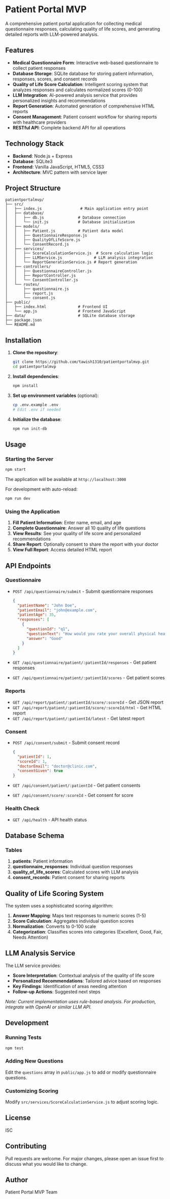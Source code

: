 # Patient Portal MVP

A comprehensive patient portal application for collecting medical questionnaire responses, calculating quality of life scores, and generating detailed reports with LLM-powered analysis.

## Features

- **Medical Questionnaire Form**: Interactive web-based questionnaire to collect patient responses
- **Database Storage**: SQLite database for storing patient information, responses, scores, and consent records
- **Quality of Life Score Calculation**: Intelligent scoring system that analyzes responses and calculates normalized scores (0-100)
- **LLM Integration**: AI-powered analysis service that provides personalized insights and recommendations
- **Report Generation**: Automated generation of comprehensive HTML reports
- **Consent Management**: Patient consent workflow for sharing reports with healthcare providers
- **RESTful API**: Complete backend API for all operations

## Technology Stack

- **Backend**: Node.js + Express
- **Database**: SQLite3
- **Frontend**: Vanilla JavaScript, HTML5, CSS3
- **Architecture**: MVC pattern with service layer

## Project Structure

```
patientportalmvp/
├── src/
│   ├── index.js                 # Main application entry point
│   ├── database/
│   │   ├── db.js               # Database connection
│   │   └── init.js             # Database initialization
│   ├── models/
│   │   ├── Patient.js          # Patient data model
│   │   ├── QuestionnaireResponse.js
│   │   ├── QualityOfLifeScore.js
│   │   └── ConsentRecord.js
│   ├── services/
│   │   ├── ScoreCalculationService.js  # Score calculation logic
│   │   ├── LLMService.js              # LLM analysis integration
│   │   └── ReportGenerationService.js # Report generation
│   ├── controllers/
│   │   ├── QuestionnaireController.js
│   │   ├── ReportController.js
│   │   └── ConsentController.js
│   └── routes/
│       ├── questionnaire.js
│       ├── report.js
│       └── consent.js
├── public/
│   ├── index.html              # Frontend UI
│   └── app.js                  # Frontend JavaScript
├── data/                       # SQLite database storage
├── package.json
└── README.md
```

## Installation

1. **Clone the repository**:
   ```bash
   git clone https://github.com/tawish1310/patientportalmvp.git
   cd patientportalmvp
   ```

2. **Install dependencies**:
   ```bash
   npm install
   ```

3. **Set up environment variables** (optional):
   ```bash
   cp .env.example .env
   # Edit .env if needed
   ```

4. **Initialize the database**:
   ```bash
   npm run init-db
   ```

## Usage

### Starting the Server

```bash
npm start
```

The application will be available at `http://localhost:3000`

For development with auto-reload:
```bash
npm run dev
```

### Using the Application

1. **Fill Patient Information**: Enter name, email, and age
2. **Complete Questionnaire**: Answer all 10 quality of life questions
3. **View Results**: See your quality of life score and personalized recommendations
4. **Share Report**: Optionally consent to share the report with your doctor
5. **View Full Report**: Access detailed HTML report

## API Endpoints

### Questionnaire

- `POST /api/questionnaire/submit` - Submit questionnaire responses
  ```json
  {
    "patientName": "John Doe",
    "patientEmail": "john@example.com",
    "patientAge": 35,
    "responses": [
      {
        "questionId": "q1",
        "questionText": "How would you rate your overall physical health?",
        "answer": "Good"
      }
    ]
  }
  ```

- `GET /api/questionnaire/patient/:patientId/responses` - Get patient responses
- `GET /api/questionnaire/patient/:patientId/scores` - Get patient scores

### Reports

- `GET /api/report/patient/:patientId/score/:scoreId` - Get JSON report
- `GET /api/report/patient/:patientId/score/:scoreId/html` - Get HTML report
- `GET /api/report/patient/:patientId/latest` - Get latest report

### Consent

- `POST /api/consent/submit` - Submit consent record
  ```json
  {
    "patientId": 1,
    "scoreId": 1,
    "doctorEmail": "doctor@clinic.com",
    "consentGiven": true
  }
  ```

- `GET /api/consent/patient/:patientId` - Get patient consents
- `GET /api/consent/score/:scoreId` - Get consent for score

### Health Check

- `GET /api/health` - API health status

## Database Schema

### Tables

1. **patients**: Patient information
2. **questionnaire_responses**: Individual question responses
3. **quality_of_life_scores**: Calculated scores with LLM analysis
4. **consent_records**: Patient consent for sharing reports

## Quality of Life Scoring System

The system uses a sophisticated scoring algorithm:

1. **Answer Mapping**: Maps text responses to numeric scores (1-5)
2. **Score Calculation**: Aggregates individual question scores
3. **Normalization**: Converts to 0-100 scale
4. **Categorization**: Classifies scores into categories (Excellent, Good, Fair, Needs Attention)

## LLM Analysis Service

The LLM service provides:

- **Score Interpretation**: Contextual analysis of the quality of life score
- **Personalized Recommendations**: Tailored advice based on responses
- **Key Findings**: Identification of areas needing attention
- **Follow-up Actions**: Suggested next steps

*Note: Current implementation uses rule-based analysis. For production, integrate with OpenAI or similar LLM API.*

## Development

### Running Tests

```bash
npm test
```

### Adding New Questions

Edit the `questions` array in `public/app.js` to add or modify questionnaire questions.

### Customizing Scoring

Modify `src/services/ScoreCalculationService.js` to adjust scoring logic.

## License

ISC

## Contributing

Pull requests are welcome. For major changes, please open an issue first to discuss what you would like to change.

## Author

Patient Portal MVP Team
